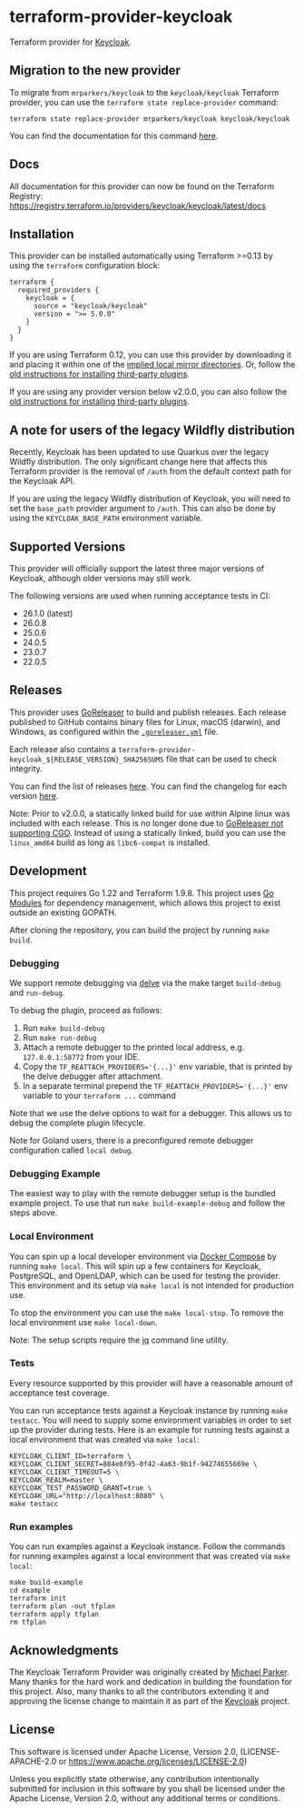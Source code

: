 # terraform-provider-keycloak
Terraform provider for [Keycloak](https://www.keycloak.org/).

## Migration to the new provider

To migrate from `mrparkers/keycloak` to the `keycloak/keycloak` Terraform provider, you can use the `terraform state replace-provider` command:
```
terraform state replace-provider mrparkers/keycloak keycloak/keycloak
```
You can find the documentation for this command [here](https://developer.hashicorp.com/terraform/cli/commands/state/replace-provider).

## Docs

All documentation for this provider can now be found on the Terraform Registry: https://registry.terraform.io/providers/keycloak/keycloak/latest/docs

## Installation

This provider can be installed automatically using Terraform >=0.13 by using the `terraform` configuration block:

```hcl
terraform {
  required_providers {
    keycloak = {
      source = "keycloak/keycloak"
      version = ">= 5.0.0"
    }
  }
}
```

If you are using Terraform 0.12, you can use this provider by downloading it and placing it within
one of the [implied local mirror directories](https://www.terraform.io/docs/commands/cli-config.html#implied-local-mirror-directories).
Or, follow the [old instructions for installing third-party plugins](https://www.terraform.io/docs/configuration-0-11/providers.html#third-party-plugins).

If you are using any provider version below v2.0.0, you can also follow the [old instructions for installing third-party plugins](https://www.terraform.io/docs/configuration-0-11/providers.html#third-party-plugins).

## A note for users of the legacy Wildfly distribution

Recently, Keycloak has been updated to use Quarkus over the legacy Wildfly distribution. The only significant change here
that affects this Terraform provider is the removal of `/auth` from the default context path for the Keycloak API.

If you are using the legacy Wildfly distribution of Keycloak, you will need to set the `base_path` provider argument to
`/auth`. This can also be done by using the `KEYCLOAK_BASE_PATH` environment variable.

## Supported Versions

This provider will officially support the latest three major versions of Keycloak, although older versions may still work.

The following versions are used when running acceptance tests in CI:

- 26.1.0 (latest)
- 26.0.8
- 25.0.6
- 24.0.5
- 23.0.7
- 22.0.5

## Releases

This provider uses [GoReleaser](https://goreleaser.com/) to build and publish releases. Each release published to GitHub
contains binary files for Linux, macOS (darwin), and Windows, as configured within the [`.goreleaser.yml`](https://github.com/keycloak/terraform-provider-keycloak/blob/master/.goreleaser.yml)
file.

Each release also contains a `terraform-provider-keycloak_${RELEASE_VERSION}_SHA256SUMS` file that can be used to check integrity.

You can find the list of releases [here](https://github.com/keycloak/terraform-provider-keycloak/releases).
You can find the changelog for each version [here](https://github.com/keycloak/terraform-provider-keycloak/blob/master/CHANGELOG.md).

Note: Prior to v2.0.0, a statically linked build for use within Alpine linux was included with each release. This is no longer
done due to [GoReleaser not supporting CGO](https://goreleaser.com/limitations/cgo/). Instead of using a statically linked,
build you can use the `linux_amd64` build as long as `libc6-compat` is installed.

## Development

This project requires Go 1.22 and Terraform 1.9.8.
This project uses [Go Modules](https://github.com/golang/go/wiki/Modules) for dependency management, which allows this project to exist outside an existing GOPATH.

After cloning the repository, you can build the project by running `make build`.

### Debugging

We support remote debugging via [delve](https://github.com/go-delve/delve) via the make target `build-debug` and `run-debug`.

To debug the plugin, proceed as follows:
1) Run `make build-debug`
2) Run `make run-debug`
3) Attach a remote debugger to the printed local address, e.g. `127.0.0.1:58772` from your IDE.
4) Copy the `TF_REATTACH_PROVIDERS='{...}'` env variable, that is printed by the delve debugger after attachment.
5) In a separate terminal prepend the `TF_REATTACH_PROVIDERS='{...}'` env variable to your `terraform ...` command

Note that we use the delve options to wait for a debugger. This allows us to debug the complete
plugin lifecycle.

Note for Goland users, there is a preconfigured remote debugger configuration called `local debug`.

### Debugging Example

The easiest way to play with the remote debugger setup is the bundled example project.
To use that run `make build-example-debug` and follow the steps above.

### Local Environment

You can spin up a local developer environment via [Docker Compose](https://docs.docker.com/compose/) by running `make local`.
This will spin up a few containers for Keycloak, PostgreSQL, and OpenLDAP, which can be used for testing the provider.
This environment and its setup via `make local` is not intended for production use.

To stop the environment you can use the `make local-stop`. To remove the local environment use `make local-down`.

Note: The setup scripts require the [jq](https://stedolan.github.io/jq/) command line utility.

### Tests

Every resource supported by this provider will have a reasonable amount of acceptance test coverage.

You can run acceptance tests against a Keycloak instance by running `make testacc`. You will need to supply some environment
variables in order to set up the provider during tests. Here is an example for running tests against a local environment
that was created via `make local`:

```
KEYCLOAK_CLIENT_ID=terraform \
KEYCLOAK_CLIENT_SECRET=884e0f95-0f42-4a63-9b1f-94274655669e \
KEYCLOAK_CLIENT_TIMEOUT=5 \
KEYCLOAK_REALM=master \
KEYCLOAK_TEST_PASSWORD_GRANT=true \
KEYCLOAK_URL="http://localhost:8080" \
make testacc
```

### Run examples

You can run examples against a Keycloak instance.
Follow the commands for running examples against a local environment that was created via `make local`:

```
make build-example
cd example
terraform init
terraform plan -out tfplan
terraform apply tfplan
rm tfplan
```

## Acknowledgments

The Keycloak Terraform Provider was originally created by [Michael Parker](https://github.com/mrparkers). Many thanks for the hard work and dedication in building the foundation for this project.
Also, many thanks to all the contributors extending it and approving the license change to maintain it as part of the [Keycloak](https://www.keycloak.org/) project.

## License

This software is licensed under Apache License, Version 2.0, (LICENSE-APACHE-2.0 or https://www.apache.org/licenses/LICENSE-2.0)

Unless you explicitly state otherwise, any contribution intentionally submitted for inclusion in this software by you shall be licensed under the Apache License, Version 2.0, without any additional terms or conditions.
